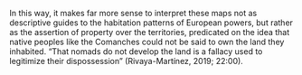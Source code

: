 
In this way, it makes far more sense to interpret these maps not as descriptive guides to the habitation patterns of European powers, but rather as the assertion of property over the territories, predicated on the idea that native peoples like the Comanches could not be said to own the land they inhabited. “That nomads do not develop the land is a fallacy used to legitimize their dispossession” (Rivaya-Martínez, 2019; 22:00).


